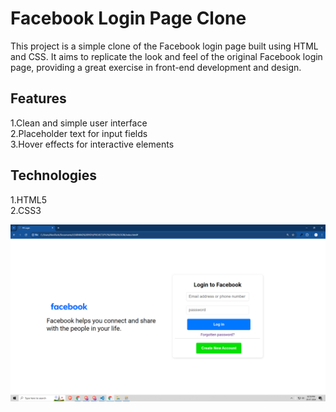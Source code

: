 <h1>Facebook Login Page Clone</h1>

<p>This project is a simple clone of the Facebook login page built using HTML and CSS. It aims to replicate the look and feel of the original Facebook login page, providing a great exercise in front-end development and design.</p>

<h2>Features</h2>

1.Clean and simple user interface<br>
2.Placeholder text for input fields<br>
3.Hover effects for interactive elements<br>

<h2>Technologies </h2>

1.HTML5<br>
2.CSS3<br>

<img src="Screenshot.png">

